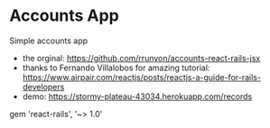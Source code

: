 # Accounts App

Simple accounts app
* the orginal: https://github.com/rrunyon/accounts-react-rails-jsx
* thanks to Fernando Villalobos for amazing tutorial: https://www.airpair.com/reactjs/posts/reactjs-a-guide-for-rails-developers
* demo: https://stormy-plateau-43034.herokuapp.com/records

gem 'react-rails', '~> 1.0'
